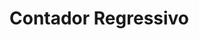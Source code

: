 <html>
<html lang="en">
<head>
    <meta charset="UTF-8">
    <meta name="viewport" content="width=device-width, initial-scale=1.0">
 <title>Contador Regressivo</title>
<script>
const targetDate = new Date("Dec 31, 2024 23:59:59").getTime();
function updateCountdown() {  const now = new Date().getTime();
const distance = targetDate - now;
const days = Math.floor(distance / (1000 * 60 * 60 * 24));
            const hours = Math.floor((distance % (1000 * 60 * 60 * 24)) / (1000 * 60 * 60));
            const minutes = Math.floor((distance % (1000 * 60 * 60)) / (1000 * 60));
            const seconds = Math.floor((distance % (1000 * 60)) / 1000);
document.getElementById("countdown").innerHTML = `${days}d ${hours}h ${minutes}m ${seconds}s`;
 if (distance < 0)              clearInterval(updateInterval) document.getElementById("countdown").innerHTML = "EXPIRADO";
            }
const updateInterval = setInterval(updateCountdown, 1000);
    </script>
</head>
<body>
<h1>Contador Regressivo</h1>
<p id="countdown"></p>
</body>
</html>
